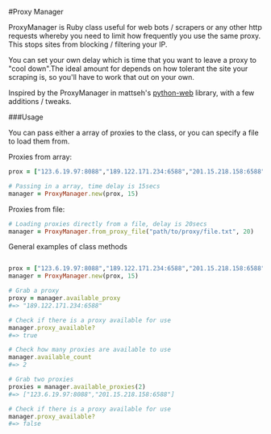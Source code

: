 #Proxy Manager

ProxyManager is Ruby class useful for web bots / scrapers or any other http requests whereby you need to limit how frequently you use the same proxy. This stops sites from blocking / filtering your IP.

You can set your own delay which is time that you want to leave a proxy to "cool down".The ideal amount for depends on how tolerant the site your scraping is, so you'll have to work that out on your own.

Inspired by the ProxyManager in mattseh's [python-web](https://github.com/mattseh/python-web) library, with a few additions / tweaks.

###Usage

You can pass either a array of proxies to the class, or you can specify
a file to load them from.

Proxies from array:

```ruby
prox = ["123.6.19.97:8088","189.122.171.234:6588","201.15.218.158:6588"]

# Passing in a array, time delay is 15secs
manager = ProxyManager.new(prox, 15)

```

Proxies from file:

```ruby
# Loading proxies directly from a file, delay is 20secs
manager = ProxyManager.from_proxy_file("path/to/proxy/file.txt", 20)

```

General examples of class methods

```ruby

prox = ["123.6.19.97:8088","189.122.171.234:6588","201.15.218.158:6588"]
manager = ProxyManager.new(prox, 15)

# Grab a proxy
proxy = manager.available_proxy
#=> "189.122.171.234:6588"

# Check if there is a proxy available for use
manager.proxy_available?
#=> true

# Check how many proxies are available to use
manager.available_count
#=> 2

# Grab two proxies
proxies = manager.available_proxies(2)
#=> ["123.6.19.97:8088","201.15.218.158:6588"]

# Check if there is a proxy available for use
manager.proxy_available?
#=> false

```
